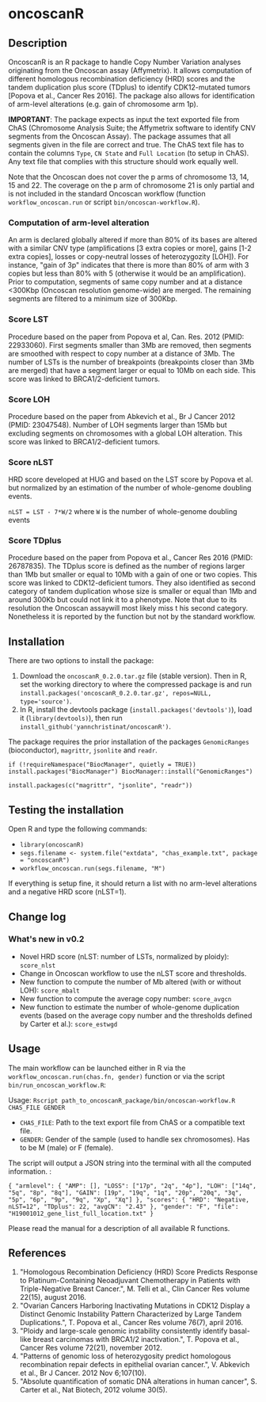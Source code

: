 # oncoscanR

## Description
OncoscanR is an R package to handle Copy Number Variation analyses originating from the Oncoscan assay (Affymetrix). It
allows computation of different homologous recombination deficiency (HRD) scores and the tandem duplication plus score
(TDplus) to identify CDK12-mutated tumors [Popova et al., Cancer Res 2016]. The package also allows for identification
of arm-level alterations (e.g. gain of chromosome arm 1p).

**IMPORTANT**: The package expects as input the text exported file from ChAS (Chromosome Analysis Suite; the Affymetrix
software to identify CNV segments from the Oncoscan Assay). The package assumes that all segments given in the file are
correct and true. The ChAS text file has to contain the columns `Type`, `CN State` and `Full Location` (to setup in
ChAS). Any text file that complies with this structure should work equally well.

Note that the Oncoscan does not cover the p arms of chromosome 13, 14, 15 and 22. The coverage on the p arm of
chromosome 21 is only partial and is not included in the standard Oncoscan workflow (function `workflow_oncoscan.run` or script `bin/oncoscan-workflow.R`).

### Computation of arm-level alteration
An arm is declared globally altered if more than 80% of its bases are altered with a similar CNV type (amplifications
[3 extra copies or more], gains [1-2 extra copies], losses or copy-neutral losses of heterozygozity [LOH]). For
instance, "gain of 3p" indicates that there is more than 80% of arm with 3 copies but less than 80% with 5 (otherwise
it would be an amplification). Prior to computation, segments of same copy number and at a distance <300Kbp (Oncoscan
resolution genome-wide) are merged. The remaining segments are filtered to a minimum size of 300Kbp.

### Score LST
Procedure based on the paper from Popova et al, Can. Res. 2012 (PMID: 22933060). First segments
smaller than 3Mb are removed, then segments are smoothed with respect to copy number at a distance of 3Mb.
The number of LSTs is the number of breakpoints (breakpoints closer than 3Mb are merged) that have a segment
larger or equal to 10Mb on each side. This score was linked to BRCA1/2-deficient tumors.

### Score LOH
Procedure based on the paper from Abkevich et al., Br J Cancer 2012 (PMID: 23047548). 
Number of LOH segments larger than 15Mb but excluding segments on chromosomes with a global LOH alteration. 
This score was linked to BRCA1/2-deficient tumors.

### Score nLST
HRD score developed at HUG and based on the LST score by Popova et al. but normalized by an estimation of the number of
whole-genome doubling events.

`nLST = LST - 7*W/2` where `W` is the number of whole-genome doubling events

### Score TDplus
Procedure based on the paper from Popova et al., Cancer Res 2016 (PMID: 26787835). The TDplus
score is defined as the number of regions larger than 1Mb but smaller or equal to 10Mb with a gain of one
or two copies. This score was linked to CDK12-deficient tumors. 
They also identified as second category of tandem duplication whose size is smaller or equal than 1Mb and around 
300Kb but could not link it to a phenotype. Note that due to its resolution the Oncoscan assaywill most likely miss t
his second category. Nonetheless it is reported by the function but not by the standard workflow.

## Installation
There are two options to install the package: 
1. Download the `oncoscanR_0.2.0.tar.gz` file (stable version). Then in R, set the working directory to where the
compressed package is and run `install.packages('oncoscanR_0.2.0.tar.gz', repos=NULL, type='source')`.
2. In R, install the devtools package (`install.packages('devtools')`), load it (`library(devtools)`), then run
`install_github('yannchristinat/oncoscanR')`.

The package requires the prior installation of the packages `GenomicRanges` (bioconductor), `magrittr`, `jsonlite` and
`readr`.

`if (!requireNamespace("BiocManager", quietly = TRUE))
    install.packages("BiocManager")
BiocManager::install("GenomicRanges")`

`install.packages(c("magrittr", "jsonlite", "readr"))`

## Testing the installation
Open R and type the following commands:
- `library(oncoscanR)`
- `segs.filename <- system.file("extdata", "chas_example.txt", package = "oncoscanR")`
- `workflow_oncoscan.run(segs.filename, "M")`

If everything is setup fine, it should return a list with no arm-level alterations and a negative HRD score (nLST=1).

## Change log

### What's new in v0.2
- Novel HRD score (nLST: number of LSTs, normalized by ploidy): `score_nlst`
- Change in Oncoscan workflow to use the nLST score and thresholds.
- New function to compute the number of Mb altered (with or without LOH): `score_mbalt`
- New function to compute the average copy number: `score_avgcn`
- New function to estimate the number of whole-genome duplication events (based on the average copy number and the
thresholds defined by Carter et al.): `score_estwgd`

## Usage
The main workflow can be launched either in R via the `workflow_oncoscan.run(chas.fn, gender)` function or via the
script `bin/run_oncoscan_workflow.R`:

Usage: `Rscript path_to_oncoscanR_package/bin/oncoscan-workflow.R CHAS_FILE GENDER`
- `CHAS_FILE`: Path to the text export file from ChAS or a compatible text file.
- `GENDER`: Gender of the sample (used to handle sex chromosomes). Has to be M (male) or F (female).

The script will output a JSON string into the terminal with all the computed information. :

`{
  "armlevel": {
    "AMP": [],
    "LOSS": ["17p", "2q", "4p"],
    "LOH": ["14q", "5q", "8p", "8q"],
    "GAIN": [19p", "19q", "1q", "20p", "20q", "3q", "5p", "6p", "9p", "9q", "Xp", "Xq"]
  },
  "scores": {
    "HRD": "Negative, nLST=12",
    "TDplus": 22,
    "avgCN": "2.43"
  },
  "gender": "F",
  "file": "H19001012_gene_list_full_location.txt"
}`

Please read the manual for a description of all available R functions.

## References
1. "Homologous Recombination Deficiency (HRD) Score Predicts Response to Platinum-Containing Neoadjuvant Chemotherapy
in Patients with Triple-Negative Breast Cancer.", M. Telli et al., Clin Cancer Res volume 22(15), august 2016.
2. "Ovarian Cancers Harboring Inactivating Mutations in CDK12 Display a Distinct Genomic Instability Pattern
Characterized by Large Tandem Duplications.", T. Popova et al., Cancer Res volume 76(7), april 2016.
3. "Ploidy and large-scale genomic instability consistently identify basal-like breast carcinomas with BRCA1/2
inactivation.", T. Popova et al., Cancer Res volume 72(21), november 2012.
4. "Patterns of genomic loss of heterozygosity predict homologous recombination repair defects in epithelial ovarian
cancer.", V. Abkevich et al., Br J Cancer. 2012 Nov 6;107(10).
5. "Absolute quantification of somatic DNA alterations in human cancer", S. Carter et al., Nat Biotech, 2012 volume
30(5).
